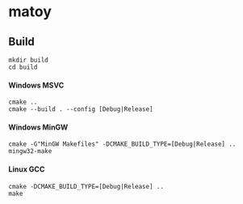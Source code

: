 # matoy

## Build

```
mkdir build
cd build
```

#### Windows MSVC

```
cmake ..
cmake --build . --config [Debug|Release]
```

#### Windows MinGW

```
cmake -G"MinGW Makefiles" -DCMAKE_BUILD_TYPE=[Debug|Release] ..
mingw32-make
```

#### Linux GCC

```
cmake -DCMAKE_BUILD_TYPE=[Debug|Release] ..
make 
```